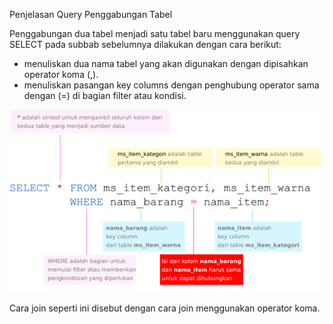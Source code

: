 Penjelasan Query Penggabungan Tabel

Penggabungan dua tabel menjadi satu tabel baru menggunakan query SELECT pada subbab sebelumnya dilakukan dengan cara berikut:
- menuliskan dua nama tabel yang akan digunakan dengan dipisahkan operator koma (,).
- menuliskan pasangan key columns dengan penghubung operator sama dengan (=) di bagian filter atau kondisi.

![Penggabungan Tabel](000-penggabungan-tabel.png)

Cara join seperti ini disebut dengan cara join menggunakan operator koma.